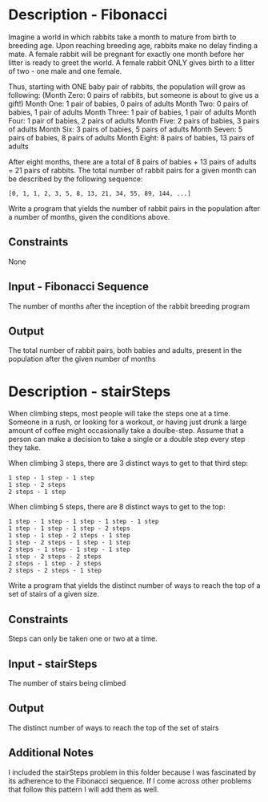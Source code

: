 # Description - Fibonacci
Imagine a world in which rabbits take a month to mature from birth to breeding age.
Upon reaching breeding age, rabbits make no delay finding a mate.
A female rabbit will be pregnant for exactly one month before her litter is ready to greet the world.
A female rabbit ONLY gives birth to a litter of two - one male and one female.

Thus, starting with ONE baby pair of rabbits, the population will grow as following:
(Month Zero:   0 pairs of rabbits, but someone is about to give us a gift!)
Month One:    1 pair of babies, 0 pairs of adults
Month Two:    0 pairs of babies, 1 pair of adults
Month Three:  1 pair of babies, 1 pair of adults
Month Four:   1 pair of babies, 2 pairs of adults
Month Five:   2 pairs of babies, 3 pairs of adults
Month Six:    3 pairs of babies, 5 pairs of adults
Month Seven:  5 pairs of babies, 8 pairs of adults
Month Eight:  8 pairs of babies, 13 pairs of adults

After eight months, there are a total of 8 pairs of babies + 13 pairs of adults = 21 pairs of rabbits.
The total number of rabbit pairs for a given month can be described by the following sequence:

```
[0, 1, 1, 2, 3, 5, 8, 13, 21, 34, 55, 89, 144, ...]
```

Write a program that yields the number of rabbit pairs in the population after a number of months, given the conditions above.

## Constraints
None

## Input - Fibonacci Sequence
The number of months after the inception of the rabbit breeding program

## Output
The total number of rabbit pairs, both babies and adults, present in the population after the given number of months



# Description - stairSteps
When climbing steps, most people will take the steps one at a time. Someone in a rush, or looking for a workout, or having just drunk a large amount of coffee might occasionally take a doulbe-step. Assume that a person can make a decision to take a single or a double step every step they take.

When climbing 3 steps, there are 3 distinct ways to get to that third step:

```
1 step - 1 step - 1 step
1 step - 2 steps
2 steps - 1 step
```

When climbing 5 steps, there are 8 distinct ways to get to the top:

```
1 step - 1 step - 1 step - 1 step - 1 step
1 step - 1 step - 1 step - 2 steps
1 step - 1 step - 2 steps - 1 step
1 step - 2 steps - 1 step - 1 step
2 steps - 1 step - 1 step - 1 step
1 step - 2 steps - 2 steps
2 steps - 1 step - 2 steps
2 steps - 2 steps - 1 step
```

Write a program that yields the distinct number of ways to reach the top of a set of stairs of a given size.

## Constraints
Steps can only be taken one or two at a time.

## Input - stairSteps
The number of stairs being climbed

## Output
The distinct number of ways to reach the top of the set of stairs

## Additional Notes
I included the stairSteps problem in this folder because I was fascinated by its adherence to the Fibonacci sequence. If I come across other problems that follow this pattern I will add them as well.